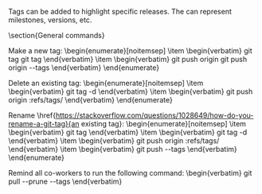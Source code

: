 Tags can be added to highlight specific releases. The can represent milestones, versions, etc.

\section{General commands}

Make a new tag:
\begin{enumerate}[noitemsep]
    \item
    \begin{verbatim}
git tag <name>
git tag <name> <short-sha>
    \end{verbatim}
    \item
    \begin{verbatim}
git push origin <name>
git push origin --tags
    \end{verbatim}
\end{enumerate}

Delete an existing tag:
\begin{enumerate}[noitemsep]
    \item 
    \begin{verbatim}
git tag -d <name>
    \end{verbatim}
    \item
    \begin{verbatim}
git push origin :refs/tags/<name>
    \end{verbatim}
\end{enumerate}

Rename \href{https://stackoverflow.com/questions/1028649/how-do-you-rename-a-git-tag}{an existing tag}:
\begin{enumerate}[noitemsep]
    \item 
    \begin{verbatim}
git tag <new-name> <old-name>
    \end{verbatim}
    \item
    \begin{verbatim}
git tag -d <old-name>
    \end{verbatim}
    \item
    \begin{verbatim}
git push origin :refs/tags/<old-name>
    \end{verbatim}
    \item
    \begin{verbatim}
git push --tags
    \end{verbatim}
\end{enumerate}

Remind all co-workers to run the following command:
\begin{verbatim}
git pull --prune --tags
\end{verbatim}